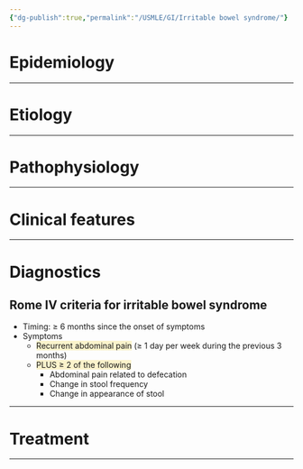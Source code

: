 ```yaml
---
{"dg-publish":true,"permalink":"/USMLE/GI/Irritable bowel syndrome/"}
---
```


# Epidemiology


---
# Etiology


---
# Pathophysiology


---
# Clinical features


---
# Diagnostics
## Rome IV criteria for irritable bowel syndrome
- Timing: ≥ 6 months since the onset of symptoms
- Symptoms
	- <span style="background:rgba(240, 200, 0, 0.2)">Recurrent abdominal pain</span> (≥ 1 day per week during the previous 3 months)
	- <span style="background:rgba(240, 200, 0, 0.2)">PLUS ≥ 2 of the following</span>
		- Abdominal pain related to defecation
		- Change in stool frequency
		- Change in appearance of stool

---
# Treatment


---
